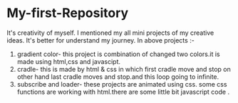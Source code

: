 # My-first-Repository
It's creativity of myself.
I mentioned my all mini projects of my creative ideas. It's better for understand my journey.
In above projects :-
1. gradient color- this project is combination of changed two colors.it is made using html,css and javascipt.
2. cradle- this is made by html & css in which first cradle move and stop on other hand last cradle moves and stop.and this loop going to infinite.
3. subscribe and loader- these projects are animated using css.
some css functions are working with html.there are some little bit javascript code .
